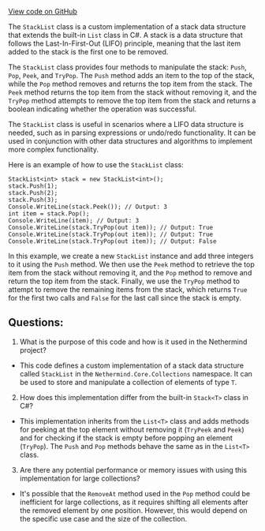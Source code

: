 [View code on GitHub](https://github.com/nethermindeth/nethermind/Nethermind.Core/Collections/StackList.cs)

The `StackList` class is a custom implementation of a stack data structure that extends the built-in `List` class in C#. A stack is a data structure that follows the Last-In-First-Out (LIFO) principle, meaning that the last item added to the stack is the first one to be removed. 

The `StackList` class provides four methods to manipulate the stack: `Push`, `Pop`, `Peek`, and `TryPop`. The `Push` method adds an item to the top of the stack, while the `Pop` method removes and returns the top item from the stack. The `Peek` method returns the top item from the stack without removing it, and the `TryPop` method attempts to remove the top item from the stack and returns a boolean indicating whether the operation was successful.

The `StackList` class is useful in scenarios where a LIFO data structure is needed, such as in parsing expressions or undo/redo functionality. It can be used in conjunction with other data structures and algorithms to implement more complex functionality.

Here is an example of how to use the `StackList` class:

```
StackList<int> stack = new StackList<int>();
stack.Push(1);
stack.Push(2);
stack.Push(3);
Console.WriteLine(stack.Peek()); // Output: 3
int item = stack.Pop();
Console.WriteLine(item); // Output: 3
Console.WriteLine(stack.TryPop(out item)); // Output: True
Console.WriteLine(stack.TryPop(out item)); // Output: True
Console.WriteLine(stack.TryPop(out item)); // Output: False
``` 

In this example, we create a new `StackList` instance and add three integers to it using the `Push` method. We then use the `Peek` method to retrieve the top item from the stack without removing it, and the `Pop` method to remove and return the top item from the stack. Finally, we use the `TryPop` method to attempt to remove the remaining items from the stack, which returns `True` for the first two calls and `False` for the last call since the stack is empty.
## Questions: 
 1. What is the purpose of this code and how is it used in the Nethermind project?
- This code defines a custom implementation of a stack data structure called `StackList` in the `Nethermind.Core.Collections` namespace. It can be used to store and manipulate a collection of elements of type `T`.

2. How does this implementation differ from the built-in `Stack<T>` class in C#?
- This implementation inherits from the `List<T>` class and adds methods for peeking at the top element without removing it (`TryPeek` and `Peek`) and for checking if the stack is empty before popping an element (`TryPop`). The `Push` and `Pop` methods behave the same as in the `List<T>` class.

3. Are there any potential performance or memory issues with using this implementation for large collections?
- It's possible that the `RemoveAt` method used in the `Pop` method could be inefficient for large collections, as it requires shifting all elements after the removed element by one position. However, this would depend on the specific use case and the size of the collection.